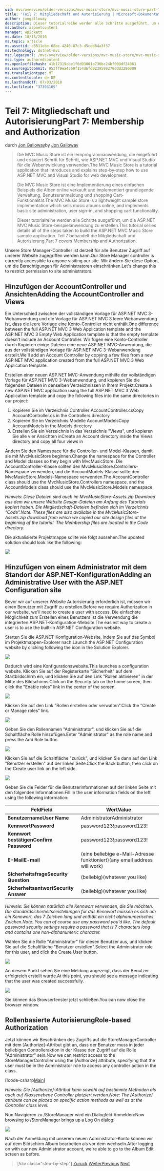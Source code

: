 ```yaml
---
uid: mvc/overview/older-versions/mvc-music-store/mvc-music-store-part-7
title: 'Teil 7: Mitgliedschaft und Autorisierung | Microsoft-Dokumentation'
author: jongalloway
description: Dieser tutorialreihe werden alle Schritte ausgeführt, um die ASP.NET MVC Music Store-beispielanwendung zu erstellen. Teil 7 behandelt die Mitgliedschaft und Autorisierung.
ms.author: aspnetcontent
manager: wpickett
ms.date: 10/13/2010
ms.topic: article
ms.assetid: c8511ebe-68bc-4240-87c3-d5ced84a3f37
ms.technology: dotnet-mvc
msc.legacyurl: /mvc/overview/older-versions/mvc-music-store/mvc-music-store-part-7
msc.type: authoredcontent
ms.openlocfilehash: 41b17315cbe1f6d93001a736bc24bf003df24061
ms.sourcegitcommit: 953ff9ea4369f154d6fd0239599279ddd3280009
ms.translationtype: MT
ms.contentlocale: de-DE
ms.lasthandoff: 07/03/2018
ms.locfileid: "37393169"
---
```

<a name="part-7-membership-and-authorization"></a><span data-ttu-id="d0b4d-104">Teil 7: Mitgliedschaft und Autorisierung</span><span class="sxs-lookup"><span data-stu-id="d0b4d-104">Part 7: Membership and Authorization</span></span>
====================
<span data-ttu-id="d0b4d-105">durch [Jon Galloway](https://github.com/jongalloway)</span><span class="sxs-lookup"><span data-stu-id="d0b4d-105">by [Jon Galloway](https://github.com/jongalloway)</span></span>

> <span data-ttu-id="d0b4d-106">Die MVC Music Store ist ein lernprogrammanwendung, die eingeführt und erläutert Schritt für Schritt, wie ASP.NET MVC und Visual Studio für die Webentwicklung verwenden.</span><span class="sxs-lookup"><span data-stu-id="d0b4d-106">The MVC Music Store is a tutorial application that introduces and explains step-by-step how to use ASP.NET MVC and Visual Studio for web development.</span></span>  
>   
> <span data-ttu-id="d0b4d-107">Die MVC Music Store ist eine Implementierung eines einfachen Beispiels die Alben online verkauft und implementiert grundlegende Verwaltung, Benutzeranmeldung und shopping Cart-Funktionalität.</span><span class="sxs-lookup"><span data-stu-id="d0b4d-107">The MVC Music Store is a lightweight sample store implementation which sells music albums online, and implements basic site administration, user sign-in, and shopping cart functionality.</span></span>  
>   
> <span data-ttu-id="d0b4d-108">Dieser tutorialreihe werden alle Schritte ausgeführt, um die ASP.NET MVC Music Store-beispielanwendung zu erstellen.</span><span class="sxs-lookup"><span data-stu-id="d0b4d-108">This tutorial series details all of the steps taken to build the ASP.NET MVC Music Store sample application.</span></span> <span data-ttu-id="d0b4d-109">Teil 7 behandelt die Mitgliedschaft und Autorisierung.</span><span class="sxs-lookup"><span data-stu-id="d0b4d-109">Part 7 covers Membership and Authorization.</span></span>


<span data-ttu-id="d0b4d-110">Unsere Store Manager-Controller ist derzeit für alle Benutzer Zugriff auf unserer Website zugegriffen werden kann.</span><span class="sxs-lookup"><span data-stu-id="d0b4d-110">Our Store Manager controller is currently accessible to anyone visiting our site.</span></span> <span data-ttu-id="d0b4d-111">Wir ändern Sie diese Option, um die Berechtigungen für Administratoren einschränken.</span><span class="sxs-lookup"><span data-stu-id="d0b4d-111">Let's change this to restrict permission to site administrators.</span></span>

## <a name="adding-the-accountcontroller-and-views"></a><span data-ttu-id="d0b4d-112">Hinzufügen der AccountController und Ansichten</span><span class="sxs-lookup"><span data-stu-id="d0b4d-112">Adding the AccountController and Views</span></span>

<span data-ttu-id="d0b4d-113">Ein Unterschied zwischen der vollständigen Vorlage für ASP.NET MVC 3-Webanwendung und die Vorlage für ASP.NET MVC 3 leere Webanwendung ist, dass die leere Vorlage eine Konto-Controller nicht enthält.</span><span class="sxs-lookup"><span data-stu-id="d0b4d-113">One difference between the full ASP.NET MVC 3 Web Application template and the ASP.NET MVC 3 Empty Web Application template is that the empty template doesn't include an Account Controller.</span></span> <span data-ttu-id="d0b4d-114">Wir fügen eine Konto-Controller durch Kopieren einige Dateien eine neue ASP.NET MVC-Anwendung, die aus der vollständigen Vorlage für ASP.NET MVC 3-Webanwendung erstellt.</span><span class="sxs-lookup"><span data-stu-id="d0b4d-114">We'll add an Account Controller by copying a few files from a new ASP.NET MVC application created from the full ASP.NET MVC 3 Web Application template.</span></span>

<span data-ttu-id="d0b4d-115">Erstellen einer neuen ASP.NET MVC-Anwendung mithilfe der vollständigen Vorlage für ASP.NET MVC 3-Webanwendung, und kopieren Sie die folgenden Dateien in denselben Verzeichnissen in Ihrem Projekt:</span><span class="sxs-lookup"><span data-stu-id="d0b4d-115">Create a new ASP.NET MVC application using the full ASP.NET MVC 3 Web Application template and copy the following files into the same directories in our project:</span></span>

1. <span data-ttu-id="d0b4d-116">Kopieren Sie im Verzeichnis Controller AccountController.cs</span><span class="sxs-lookup"><span data-stu-id="d0b4d-116">Copy AccountController.cs in the Controllers directory</span></span>
2. <span data-ttu-id="d0b4d-117">Kopieren Sie im Verzeichnis Modelle AccountModels</span><span class="sxs-lookup"><span data-stu-id="d0b4d-117">Copy AccountModels in the Models directory</span></span>
3. <span data-ttu-id="d0b4d-118">Erstellen Sie ein Verzeichnis in das Verzeichnis "Views", und kopieren Sie alle vier Ansichten in</span><span class="sxs-lookup"><span data-stu-id="d0b4d-118">Create an Account directory inside the Views directory and copy all four views in</span></span>

<span data-ttu-id="d0b4d-119">Ändern Sie den Namespace für die Controller- und Model-Klassen, damit sie mit MvcMusicStore beginnen.</span><span class="sxs-lookup"><span data-stu-id="d0b4d-119">Change the namespace for the Controller and Model classes so they begin with MvcMusicStore.</span></span> <span data-ttu-id="d0b4d-120">Die AccountController-Klasse sollten den MvcMusicStore.Controllers-Namespace verwenden, und die AccountModels-Klasse sollte den MvcMusicStore.Models-Namespace verwenden.</span><span class="sxs-lookup"><span data-stu-id="d0b4d-120">The AccountController class should use the MvcMusicStore.Controllers namespace, and the AccountModels class should use the MvcMusicStore.Models namespace.</span></span>

<span data-ttu-id="d0b4d-121">*Hinweis: Diese Dateien sind auch im MvcMusicStore-Assets.zip Download aus dem wir unsere Website Design-Dateien am Anfang des Tutorials kopiert haben. Die Mitgliedschaft-Dateien befinden sich im Verzeichnis "Code".*</span><span class="sxs-lookup"><span data-stu-id="d0b4d-121">*Note: These files are also available in the MvcMusicStore-Assets.zip download from which we copied our site design files at the beginning of the tutorial. The Membership files are located in the Code directory.*</span></span>

<span data-ttu-id="d0b4d-122">Die aktualisierte Projektmappe sollte wie folgt aussehen:</span><span class="sxs-lookup"><span data-stu-id="d0b4d-122">The updated solution should look like the following:</span></span>

![](mvc-music-store-part-7/_static/image1.png)

## <a name="adding-an-administrative-user-with-the-aspnet-configuration-site"></a><span data-ttu-id="d0b4d-123">Hinzufügen von einem Administrator mit dem Standort der ASP.NET-Konfiguration</span><span class="sxs-lookup"><span data-stu-id="d0b4d-123">Adding an Administrative User with the ASP.NET Configuration site</span></span>

<span data-ttu-id="d0b4d-124">Bevor wir auf unserer Website Autorisierung erforderlich ist, müssen wir einen Benutzer mit Zugriff zu erstellen.</span><span class="sxs-lookup"><span data-stu-id="d0b4d-124">Before we require Authorization in our website, we'll need to create a user with access.</span></span> <span data-ttu-id="d0b4d-125">Die einfachste Möglichkeit zum Erstellen eines Benutzers ist die Verwendung die integrierten ASP.NET-Konfiguration-Website.</span><span class="sxs-lookup"><span data-stu-id="d0b4d-125">The easiest way to create a user is to use the built-in ASP.NET Configuration website.</span></span>

<span data-ttu-id="d0b4d-126">Starten Sie die ASP.NET-Konfiguration-Website, indem Sie auf das Symbol im Projektmappen-Explorer nach.</span><span class="sxs-lookup"><span data-stu-id="d0b4d-126">Launch the ASP.NET Configuration website by clicking following the icon in the Solution Explorer.</span></span>

![](mvc-music-store-part-7/_static/image2.png)

<span data-ttu-id="d0b4d-127">Dadurch wird eine Konfigurationswebsite.</span><span class="sxs-lookup"><span data-stu-id="d0b4d-127">This launches a configuration website.</span></span> <span data-ttu-id="d0b4d-128">Klicken Sie auf der Registerkarte "Sicherheit" auf dem Startbildschirm ein, und klicken Sie auf den Link "Rollen aktivieren" in der Mitte des Bildschirms.</span><span class="sxs-lookup"><span data-stu-id="d0b4d-128">Click on the Security tab on the home screen, then click the "Enable roles" link in the center of the screen.</span></span>

![](mvc-music-store-part-7/_static/image3.png)

<span data-ttu-id="d0b4d-129">Klicken Sie auf den Link "Rollen erstellen oder verwalten".</span><span class="sxs-lookup"><span data-stu-id="d0b4d-129">Click the "Create or Manage roles" link.</span></span>

![](mvc-music-store-part-7/_static/image4.png)

<span data-ttu-id="d0b4d-130">Geben Sie den Rollennamen "Administrator", und klicken Sie auf die Schaltfläche Rolle hinzufügen.</span><span class="sxs-lookup"><span data-stu-id="d0b4d-130">Enter "Administrator" as the role name and press the Add Role button.</span></span>

![](mvc-music-store-part-7/_static/image5.png)

<span data-ttu-id="d0b4d-131">Klicken Sie auf die Schaltfläche "zurück", und klicken Sie dann auf den Link "Benutzer erstellen" auf der linken Seite.</span><span class="sxs-lookup"><span data-stu-id="d0b4d-131">Click the Back button, then click on the Create user link on the left side.</span></span>

![](mvc-music-store-part-7/_static/image6.png)

<span data-ttu-id="d0b4d-132">Geben Sie die Felder für die Benutzerinformationen auf der linken Seite mit den folgenden Informationen:</span><span class="sxs-lookup"><span data-stu-id="d0b4d-132">Fill in the user information fields on the left using the following information:</span></span>

| <span data-ttu-id="d0b4d-133">**Feld**</span><span class="sxs-lookup"><span data-stu-id="d0b4d-133">**Field**</span></span> | <span data-ttu-id="d0b4d-134">**Wert**</span><span class="sxs-lookup"><span data-stu-id="d0b4d-134">**Value**</span></span> |
| --- | --- |
| <span data-ttu-id="d0b4d-135">**Benutzername**</span><span class="sxs-lookup"><span data-stu-id="d0b4d-135">**User Name**</span></span> | <span data-ttu-id="d0b4d-136">Administrator</span><span class="sxs-lookup"><span data-stu-id="d0b4d-136">Administrator</span></span> |
| <span data-ttu-id="d0b4d-137">**Kennwort**</span><span class="sxs-lookup"><span data-stu-id="d0b4d-137">**Password**</span></span> | <span data-ttu-id="d0b4d-138">password123!</span><span class="sxs-lookup"><span data-stu-id="d0b4d-138">password123!</span></span> |
| <span data-ttu-id="d0b4d-139">**Kennwort bestätigen**</span><span class="sxs-lookup"><span data-stu-id="d0b4d-139">**Confirm Password**</span></span> | <span data-ttu-id="d0b4d-140">password123!</span><span class="sxs-lookup"><span data-stu-id="d0b4d-140">password123!</span></span> |
| <span data-ttu-id="d0b4d-141">**E-Mail**</span><span class="sxs-lookup"><span data-stu-id="d0b4d-141">**E-mail**</span></span> | <span data-ttu-id="d0b4d-142">(eine beliebige e-Mail-Adresse funktioniert)</span><span class="sxs-lookup"><span data-stu-id="d0b4d-142">(any email address will work)</span></span> |
| <span data-ttu-id="d0b4d-143">**Sicherheitsfrage**</span><span class="sxs-lookup"><span data-stu-id="d0b4d-143">**Security Question**</span></span> | <span data-ttu-id="d0b4d-144">(beliebig)</span><span class="sxs-lookup"><span data-stu-id="d0b4d-144">(whatever you like)</span></span> |
| <span data-ttu-id="d0b4d-145">**Sicherheitsantwort**</span><span class="sxs-lookup"><span data-stu-id="d0b4d-145">**Security Answer**</span></span> | <span data-ttu-id="d0b4d-146">(beliebig)</span><span class="sxs-lookup"><span data-stu-id="d0b4d-146">(whatever you like)</span></span> |

<span data-ttu-id="d0b4d-147">*Hinweis: Sie können natürlich alle Kennwort verwenden, die Sie möchten. Die standardsicherheitseinstellungen für das Kennwort müssen es sich um ein Kennwort, das 7 Zeichen lang und enthält ein nicht alphanumerisches Zeichen.*</span><span class="sxs-lookup"><span data-stu-id="d0b4d-147">*Note: You can of course use any password you'd like. The default password security settings require a password that is 7 characters long and contains one non-alphanumeric character.*</span></span>

<span data-ttu-id="d0b4d-148">Wählen Sie die Rolle "Administrator" für diesen Benutzer aus, und klicken Sie auf die Schaltfläche "Benutzer erstellen".</span><span class="sxs-lookup"><span data-stu-id="d0b4d-148">Select the Administrator role for this user, and click the Create User button.</span></span>

![](mvc-music-store-part-7/_static/image7.png)

<span data-ttu-id="d0b4d-149">An diesem Punkt sehen Sie eine Meldung angezeigt, dass der Benutzer erfolgreich erstellt wurde.</span><span class="sxs-lookup"><span data-stu-id="d0b4d-149">At this point, you should see a message indicating that the user was created successfully.</span></span>

![](mvc-music-store-part-7/_static/image8.png)

<span data-ttu-id="d0b4d-150">Sie können das Browserfenster jetzt schließen.</span><span class="sxs-lookup"><span data-stu-id="d0b4d-150">You can now close the browser window.</span></span>

## <a name="role-based-authorization"></a><span data-ttu-id="d0b4d-151">Rollenbasierte Autorisierung</span><span class="sxs-lookup"><span data-stu-id="d0b4d-151">Role-based Authorization</span></span>

<span data-ttu-id="d0b4d-152">Jetzt können wir Beschränken des Zugriffs auf die StoreManagerController mit dem [Authorize]-Attribut gibt an, dass der Benutzer muss in jeder beliebigen Controlleraktion in der Klasse den Zugriff auf die Rolle "Administrator" sein.</span><span class="sxs-lookup"><span data-stu-id="d0b4d-152">Now we can restrict access to the StoreManagerController using the [Authorize] attribute, specifying that the user must be in the Administrator role to access any controller action in the class.</span></span>

[!code-csharp[Main](mvc-music-store-part-7/samples/sample1.cs)]

<span data-ttu-id="d0b4d-153">*Hinweis: Die [Authorize]-Attribut kann sowohl auf bestimmte Methoden als auch auf Klassenebene Controller platziert werden.*</span><span class="sxs-lookup"><span data-stu-id="d0b4d-153">*Note: The [Authorize] attribute can be placed on specific action methods as well as at the Controller class level.*</span></span>

<span data-ttu-id="d0b4d-154">Nun Navigieren zu /StoreManager wird ein Dialogfeld Anmelden:</span><span class="sxs-lookup"><span data-stu-id="d0b4d-154">Now browsing to /StoreManager brings up a Log On dialog:</span></span>

![](mvc-music-store-part-7/_static/image9.png)

<span data-ttu-id="d0b4d-155">Nach der Anmeldung mit unserem neuen Administrator-Konto können wir auf dem Bildschirm Album bearbeiten als vor dem wechseln.</span><span class="sxs-lookup"><span data-stu-id="d0b4d-155">After logging on with our new Administrator account, we're able to go to the Album Edit screen as before.</span></span>

> [!div class="step-by-step"]
> <span data-ttu-id="d0b4d-156">[Zurück](mvc-music-store-part-6.md)
> [Weiter](mvc-music-store-part-8.md)</span><span class="sxs-lookup"><span data-stu-id="d0b4d-156">[Previous](mvc-music-store-part-6.md)
[Next](mvc-music-store-part-8.md)</span></span>
